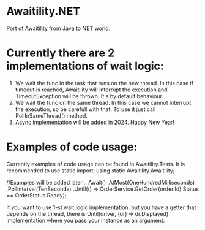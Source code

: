 # Awaitility.NET
Port of Awaitility from Java to NET world.

# Currently there are 2 implementations of wait logic:
1. We wait the func in the task that runs on the new thread. In this case if timeout is reached, Awaitility will interrupt the execution and TimeoutException will be thrown. It's by default behaviour.
2. We wait the func on the same thread. In this case we cannot interrupt the execution, so be carefull with that. To use it just call PollInSameThread() method.
3. Async implementation will be added in 2024. Happy New Year!
 
# Examples of code usage:
Currently examples of code usage can be found in Awaitility.Tests.
It is recommended to use static import: using static Awaitility.Awaitility;

//Examples will be added later...
Await()
    .AtMost(OneHundredMilliseconds)
    .PollInterval(TenSeconds)
    .Until(() => OrderService.GetOrder(order.Id).Status == OrderStatus.Ready);

If you want to use 1-st wait logic implementation, but you have a getter that depends on the thread, there is Until(driver, (dr) => dr.Displayed) implementation where you pass your instance as an argument.
